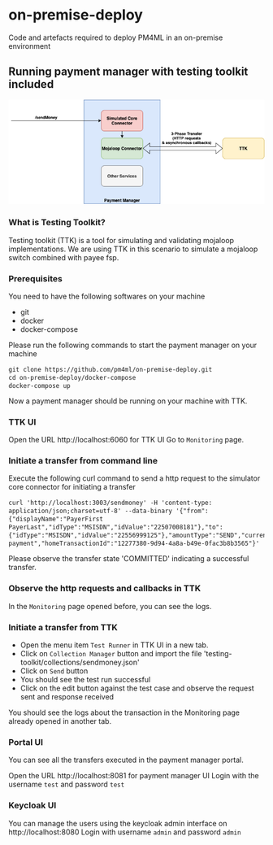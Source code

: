 # on-premise-deploy
Code and artefacts required to deploy PM4ML in an on-premise environment

## Running payment manager with testing toolkit included

![Payment manager with TTK](/assets/images/ttk-scenario1.png)

### What is Testing Toolkit?

Testing toolkit (TTK) is a tool for simulating and validating mojaloop implementations. We are using TTK in this scenario to simulate a mojaloop switch combined with payee fsp.

### Prerequisites

You need to have the following softwares on your machine
* git
* docker
* docker-compose

Please run the following commands to start the payment manager on your machine
```
git clone https://github.com/pm4ml/on-premise-deploy.git
cd on-premise-deploy/docker-compose
docker-compose up
```

Now a payment manager should be running on your machine with TTK.

### TTK UI

Open the URL http://localhost:6060 for TTK UI
Go to `Monitoring` page.

### Initiate a transfer from command line

Execute the following curl command to send a http request to the simulator core connector for initiating a transfer

```
curl 'http://localhost:3003/sendmoney' -H 'content-type: application/json;charset=utf-8' --data-binary '{"from":{"displayName":"PayerFirst PayerLast","idType":"MSISDN","idValue":"22507008181"},"to":{"idType":"MSISDN","idValue":"22556999125"},"amountType":"SEND","currency":"USD","amount":"100","transactionType":"TRANSFER","note":"test payment","homeTransactionId":"12277380-9d94-4a8a-b49e-0fac3b8b3565"}'
```

Please observe the transfer state 'COMMITTED' indicating a successful transfer.

### Observe the http requests and callbacks in TTK

In the `Monitoring` page opened before, you can see the logs.

### Initiate a transfer from TTK

* Open the menu item `Test Runner` in TTK UI in a new tab.
* Click on `Collection Manager` button and import the file 'testing-toolkit/collections/sendmoney.json'
* Click on `Send` button
* You should see the test run successful
* Click on the edit button against the test case and observe the request sent and response received

You should see the logs about the transaction in the Monitoring page already opened in another tab.

### Portal UI

You can see all the transfers executed in the payment manager portal.

Open the URL http://localhost:8081 for payment manager UI
Login with the username `test` and password `test`

### Keycloak UI

You can manage the users using the keycloak admin interface on http://localhost:8080
Login with username `admin` and password `admin`